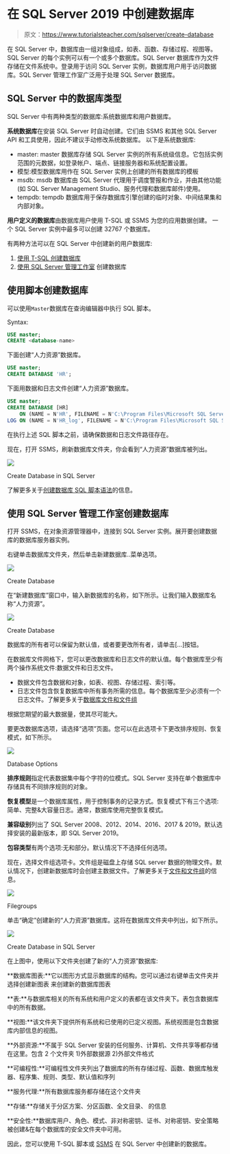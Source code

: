 # 在 SQL Server 2019 中创建数据库

> 原文：<https://www.tutorialsteacher.com/sqlserver/create-database>

在 SQL Server 中，数据库由一组对象组成，如表、函数、存储过程、视图等。SQL Server 的每个实例可以有一个或多个数据库。SQL Server 数据库作为文件存储在文件系统中。登录用于访问 SQL Server 实例，数据库用户用于访问数据库。SQL Server 管理工作室广泛用于处理 SQL Server 数据库。

## SQL Server 中的数据库类型

SQL Server 中有两种类型的数据库:系统数据库和用户数据库。

**系统数据库**在安装 SQL Server 时自动创建。它们由 SSMS 和其他 SQL Server API 和工具使用，因此不建议手动修改系统数据库。 以下是系统数据库:

*   master: master 数据库存储 SQL Server 实例的所有系统级信息。它包括实例范围的元数据，如登录帐户、端点、链接服务器和系统配置设置。
*   模型:模型数据库用作在 SQL Server 实例上创建的所有数据库的模板
*   msdb: msdb 数据库由 SQL Server 代理用于调度警报和作业，并由其他功能(如 SQL Server Management Studio、服务代理和数据库邮件)使用。
*   tempdb: tempdb 数据库用于保存数据库引擎创建的临时对象、中间结果集和内部对象。

**用户定义的数据库**由数据库用户使用 T-SQL 或 SSMS 为您的应用数据创建。 一个 SQL Server 实例中最多可以创建 32767 个数据库。

有两种方法可以在 SQL Server 中创建新的用户数据库:

1.  [使用 T-SQL 创建数据库](#create-database-using-tsql)
2.  [使用 SQL Server 管理工作室](#create-database-using-ssms) 创建数据库

## 使用脚本创建数据库

可以使用`Master`数据库在查询编辑器中执行 SQL 脚本。

Syntax:

```sql
USE master;
CREATE <database-name> 
```

下面创建“人力资源”数据库。

```sql
USE master;
CREATE DATABASE 'HR'; 
```

下面用数据和日志文件创建“人力资源”数据库。

```sql
USE master;
CREATE DATABASE [HR] 
    ON (NAME = N'HR', FILENAME = N'C:\Program Files\Microsoft SQL Server\MSSQL15.SQLEXPRESS\MSSQL\DATA\HR.mdf', SIZE = 1024MB, FILEGROWTH = 256MB)
LOG ON (NAME = N'HR_log', FILENAME = N'C:\Program Files\Microsoft SQL Server\MSSQL15.SQLEXPRESS\MSSQL\DATA\HR_log.ldf', SIZE = 512MB, FILEGROWTH = 125MB) 
```

在执行上述 SQL 脚本之前，请确保数据和日志文件路径存在。

现在，打开 SSMS，刷新数据库文件夹，你会看到“人力资源”数据库被列出。

![](img/7dfbe0f4955635f5415b1ca336ec3c4b.png) 

Create Database in SQL Server



了解更多关于[创建数据库 SQL 脚本语法](https://docs.microsoft.com/en-us/sql/t-sql/statements/create-database-transact-sql)的信息。

## 使用 SQL Server 管理工作室创建数据库

打开 SSMS，在对象资源管理器中，连接到 SQL Server 实例。展开要创建数据库的数据库服务器实例。

右键单击数据库文件夹，然后单击新建数据库..菜单选项。

![](img/1ec1d274e9f763c4ed4df33000069b7f.png) 

Create Database



在“新建数据库”窗口中，输入新数据库的名称，如下所示。让我们输入数据库名称“人力资源”。

![](img/4ada4bc611b718225effecd55fcf5183.png) 

Create Database



数据库的所有者可以保留为默认值，或者要更改所有者，请单击[…]按钮。

在数据库文件网格下，您可以更改数据库和日志文件的默认值。每个数据库至少有两个操作系统文件:数据文件和日志文件。

*   数据文件包含数据和对象，如表、视图、存储过程、索引等。
*   日志文件包含恢复数据库中所有事务所需的信息。每个数据库至少必须有一个日志文件。了解更多关于[数据库文件和文件组](https://docs.microsoft.com/en-us/sql/relational-databases/databases/database-files-and-filegroups?view=sql-server-ver15)

根据您期望的最大数据量，使其尽可能大。

要更改数据库选项，请选择“选项”页面。您可以在此选项卡下更改排序规则、恢复模式，如下所示。

![](img/437d48998955be65cb33a81a894c3c06.png) 

Database Options



**排序规则**指定代表数据集中每个字符的位模式。SQL Server 支持在单个数据库中存储具有不同排序规则的对象。

**恢复模型**是一个数据库属性，用于控制事务的记录方式。恢复模式下有三个选项:简单、完整&大容量日志。通常，数据库使用完整恢复模式。

**兼容级别**列出了 SQL Server 2008、2012、2014、2016、2017 & 2019。默认选择安装的最新版本，即 SQL Server 2019。

**包容类型**有两个选项:无和部分。默认情况下不选择任何选项。

现在，选择文件组选项卡。文件组是磁盘上存储 SQL server 数据的物理文件。默认情况下，创建新数据库时会创建主数据文件。了解更多关于[文件和文件组](https://docs.microsoft.com/en-us/sql/relational-databases/databases/database-files-and-filegroups)的信息。

![](img/99bb359361a4316768572c0088ac7665.png) 

Filegroups



单击“确定”创建新的“人力资源”数据库。这将在数据库文件夹中列出，如下所示。

![](img/26a150a2136e7d3db3725fe7901e22be.png) 

Create Database in SQL Server



在上图中，使用以下文件夹创建了新的“人力资源”数据库:

**数据库图表:**它以图形方式显示数据库的结构。您可以通过右键单击文件夹并选择创建新图表 来创建新的数据库图表

**表:**与数据库相关的所有系统和用户定义的表都在该文件夹下。表包含数据库中的所有数据。

**视图:**该文件夹下提供所有系统和已使用的已定义视图。系统视图是包含数据库内部信息的视图。

**外部资源:**不属于 SQL Server 安装的任何服务、计算机、文件共享等都存储在这里。包含 2 个文件夹 1)外部数据源 2)外部文件格式

**可编程性:**可编程性文件夹列出了数据库的所有存储过程、函数、数据库触发器、程序集、规则、类型、默认值和序列

**服务代理:**所有数据库服务都存储在这个文件夹

**存储:**存储关于分区方案、分区函数、全文目录、 的信息

**安全性:**数据库用户、角色、模式、非对称密钥、证书、对称密钥、安全策略被创建&在每个数据库的安全文件夹中可用。

因此，您可以使用 T-SQL 脚本或 [SSMS](/sqlserver/sql-server-management-studio) 在 SQL Server 中创建新的数据库。